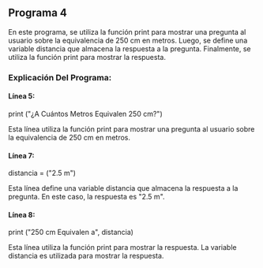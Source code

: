 ## Programa 4
En este programa, se utiliza la función print para mostrar una pregunta al usuario sobre la equivalencia de 250 cm en metros. Luego, se define una variable distancia que almacena la respuesta a la pregunta. Finalmente, se utiliza la función print para mostrar la respuesta.

### Explicación Del Programa:
#### Línea 5:
print ("¿A Cuántos Metros Equivalen 250 cm?")

Esta línea utiliza la función print para mostrar una pregunta al usuario sobre la equivalencia de 250 cm en metros.

#### Línea 7:
distancia = ("2.5 m")

Esta línea define una variable distancia que almacena la respuesta a la pregunta. En este caso, la respuesta es "2.5 m".

#### Línea 8:
print ("250 cm Equivalen a", distancia)

Esta línea utiliza la función print para mostrar la respuesta. La variable distancia es utilizada para mostrar la respuesta.
